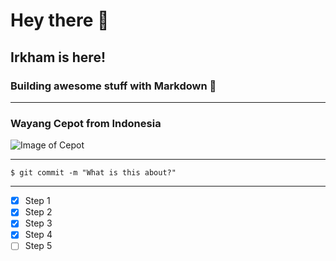 # Hey there 👋
## Irkham is here!
### Building awesome stuff with Markdown 🚀
---
### Wayang Cepot from Indonesia
![Image of Cepot](https://mir-s3-cdn-cf.behance.net/project_modules/fs/06099917693951.562bd7a5744b1.jpg)

---
```
$ git commit -m "What is this about?"
```

---

- [x] Step 1
- [x] Step 2
- [x] Step 3
- [x] Step 4
- [ ] Step 5
